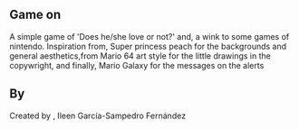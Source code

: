 ## Game on

A simple game of 'Does he/she love or not?' and, a wink to some games of nintendo. Inspiration from, Super princess peach for the backgrounds and general aesthetics,from Mario 64 art style for the little drawings in the copywright, and finally, Mario Galaxy for the messages on the alerts

## By

Created by , Ileen García-Sampedro Fernández